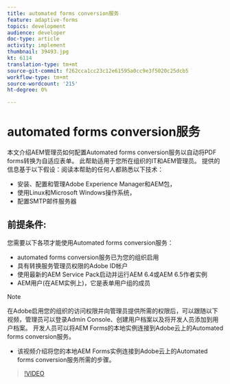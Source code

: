 ```yaml
---
title: automated forms conversion服务
feature: adaptive-forms
topics: development
audience: developer
doc-type: article
activity: implement
thumbnail: 39493.jpg
kt: 6114
translation-type: tm+mt
source-git-commit: f262cca1cc23c12e61595a0cc9e3f5020c25dcb5
workflow-type: tm+mt
source-wordcount: '215'
ht-degree: 0%

---
```


# automated forms conversion服务

本文介绍AEM管理员如何配置Automated forms conversion服务以自动将PDF forms转换为自适应表单。 此帮助适用于您所在组织的IT和AEM管理员。 提供的信息基于以下假设：阅读本帮助的任何人都熟悉以下技术：

* 安装、配置和管理Adobe Experience Manager和AEM包，
* 使用Linux和Microsoft Windows操作系统，
* 配置SMTP邮件服务器

## 前提条件:

您需要以下各项才能使用Automated forms conversion服务：

* automated forms conversion服务已为您的组织启用
* 具有转换服务管理员权限的Adobe ID帐户
* 使用最新的AEM Service Pack启动并运行AEM 6.4或AEM 6.5作者实例
* AEM用户(在AEM实例上)，它是表单用户组的成员

>[!NOTE]
>在Adobe启用您的组织的访问权限并向管理员提供所需的权限后，可以跟随以下视频，管理员可以登录Admin Console、创建用户档案以及将开发人员添加到用户档案。 开发人员可以将AEM Forms的本地实例连接到Adobe云上的Automated forms conversion服务。

* 该视频介绍将您的本地AEM Forms实例连接到Adobe云上的Automated forms conversion服务所需的步骤。

>[!VIDEO](https://video.tv.adobe.com/v/39493/?quality=9&learn=on)

